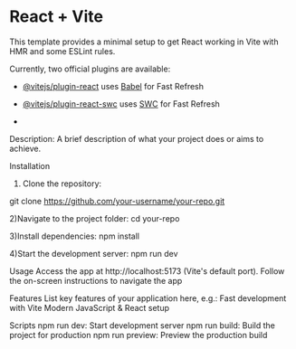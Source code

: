# React + Vite

This template provides a minimal setup to get React working in Vite with HMR and some ESLint rules.

Currently, two official plugins are available:

- [@vitejs/plugin-react](https://github.com/vitejs/vite-plugin-react/blob/main/packages/plugin-react/README.md) uses [Babel](https://babeljs.io/) for Fast Refresh
- [@vitejs/plugin-react-swc](https://github.com/vitejs/vite-plugin-react-swc) uses [SWC](https://swc.rs/) for Fast Refresh

- 
Description: A brief description of what your project does or aims to achieve.

Installation
1) Clone the repository:

git clone https://github.com/your-username/your-repo.git

2)Navigate to the project folder: 
cd your-repo

3)Install dependencies:
npm install

4)Start the development server:
npm run dev

Usage
Access the app at http://localhost:5173 (Vite's default port).
Follow the on-screen instructions to navigate the app


Features
List key features of your application here, e.g.:
Fast development with Vite
Modern JavaScript & React setup


Scripts
npm run dev: Start development server
npm run build: Build the project for production
npm run preview: Preview the production build


